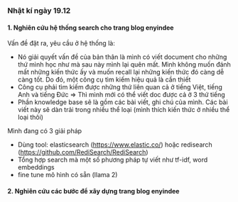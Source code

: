 ### Nhật kí ngày 19.12

#### 1. Nghiên cứu hệ thống search cho trang blog enyindee

Vấn đề đặt ra, yêu cầu ở hệ thống là:
   - Nó giải quyết vấn đề của bản thân là mình có viết document cho những thứ mình học như mà sau này mình lại quên mất. Mình không muốn đánh mất những kiến thức ấy và muốn recall lại những kiến thức đó càng dễ càng tốt. Do đó, một công cụ tìm kiếm hiệu quả là cần thiết
   - Công cụ phải tìm kiếm được những thứ liên quan cả ở tiếng Việt, tiếng Anh và tiếng Đức => Thì mình mới có thể viết doc được cả ở 3 thứ tiếng
   - Phần knowledge base sẽ là gồm các bài viết, ghi chú của mình. Các bài viết này sẽ dàn trải trong nhiều thể loại (mình thích kiến thức ở nhiều thể loại thôi)
  
Mình đang có 3 giải pháp
   - Dùng tool: elasticsearch (https://www.elastic.co/) hoặc redisearch (https://github.com/RediSearch/RediSearch)
   - Tổng hợp search mà một số phương pháp tự viết như tf-idf, word embeddings
   - fine tune mô hình có sẵn (llama 2)

#### 2. Nghiên cứu các bước để xây dựng trang blog enyindee

